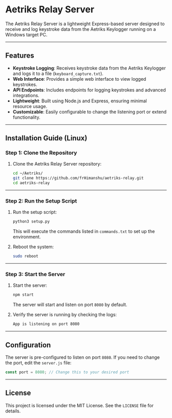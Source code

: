 # Aetriks Relay Server

The Aetriks Relay Server is a lightweight Express-based server designed to receive and log keystroke data from the Aetriks Keylogger running on a Windows target PC.

---

## Features

- **Keystroke Logging**: Receives keystroke data from the Aetriks Keylogger and logs it to a file (`keyboard_capture.txt`).
- **Web Interface**: Provides a simple web interface to view logged keystrokes.
- **API Endpoints**: Includes endpoints for logging keystrokes and advanced integrations.
- **Lightweight**: Built using Node.js and Express, ensuring minimal resource usage.
- **Customizable**: Easily configurable to change the listening port or extend functionality.

---

## Installation Guide (Linux)

### **Step 1: Clone the Repository**

1. Clone the Aetriks Relay Server repository:
   ```bash
   cd ~/Aetriks/
   git clone https://github.com/frHimanshu/aetriks-relay.git
   cd aetriks-relay
   ```

---

### **Step 2: Run the Setup Script**

1. Run the setup script:
   ```bash
   python3 setup.py
   ```
   This will execute the commands listed in `commands.txt` to set up the environment.

2. Reboot the system:
   ```bash
   sudo reboot
   ```

---

### **Step 3: Start the Server**

1. Start the server:
   ```bash
   npm start
   ```

   The server will start and listen on port `8080` by default.

2. Verify the server is running by checking the logs:
   ```bash
   App is listening on port 8080
   ```

---

## Configuration

The server is pre-configured to listen on port `8080`. If you need to change the port, edit the `server.js` file:
```javascript
const port = 8080; // Change this to your desired port
```

---

## License

This project is licensed under the MIT License. See the `LICENSE` file for details.
